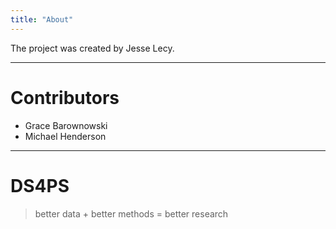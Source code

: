 ```yaml
---
title: "About"
---
```






The project was created by Jesse Lecy. 


------

# Contributors

* Grace Barownowski 
* Michael Henderson 

-------


# DS4PS 

> better data + better methods = better research 



